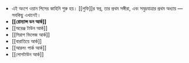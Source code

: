 - এই অংশে ওয়ান পিসের কাহিনি শুরু হয়। [[লুফি]]র স্বপ্ন, তার প্রথম সঙ্গীরা, এবং সমুদ্রযাত্রার প্রথম অধ্যায় — সবকিছু এখানেই।
- **[[রোম্যান্স ডন আর্ক]]**
- [[অরেঞ্জ টাউন আর্ক]]
- [[সিরাপ ভিলেজ আর্ক]]
- [[বারাতিয়ে আর্ক]]
- [[আরলং পার্ক আর্ক]]
- [[লোগটাউন আর্ক]]